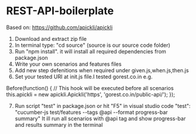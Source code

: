# REST-API-boilerplate
Based on: https://github.com/apickli/apickli

1. Download and extract zip file
2. In terminal type: "cd source" (source is our source code folder)
3. Run "npm install". it will install all required dependencies from package.json
4. Write your own scenarios and features files
5. Add new step defenitions when required under given.js,when.js,then.js 
6. Set your tested URI at init.js file.I tested gorest.co.in
e.g. 

  Before(function() {
  // This hook will be executed before all scenarios
  this.apickli = new apickli.Apickli('https', 'gorest.co.in/public-api/'); 
  });

7. Run script "test" in package.json or hit "F5" in visual studio code
   "test": "cucumber-js test/features --tags @api --format progress-bar summary"
   It ill run all scenarios with @api tag and show progress-bar and results summary in the terminal
   
